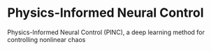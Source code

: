 # Physics-Informed Neural Control
Physics-Informed Neural Control (PINC), a deep learning method for controlling nonlinear chaos
